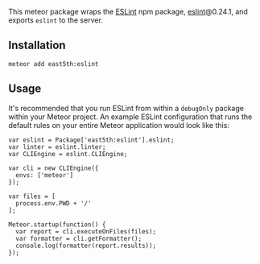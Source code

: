 This meteor package wraps the [ESLint](http://eslint.org/) npm package, [eslint](https://www.npmjs.com/package/eslint)@0.24.1, and exports `eslint` to the server.

## Installation

`meteor add east5th:eslint`

## Usage

It's recommended that you run ESLint from within a `debugOnly` package within your Meteor project. An example ESLint configuration that runs the default rules on your entire Meteor application would look like this:

```
var eslint = Package['east5th:eslint'].eslint;
var linter = eslint.linter;
var CLIEngine = eslint.CLIEngine;

var cli = new CLIEngine({
  envs: ['meteor']
});

var files = [
  process.env.PWD + '/'
];

Meteor.startup(function() {
  var report = cli.executeOnFiles(files);
  var formatter = cli.getFormatter();
  console.log(formatter(report.results));
});

```
